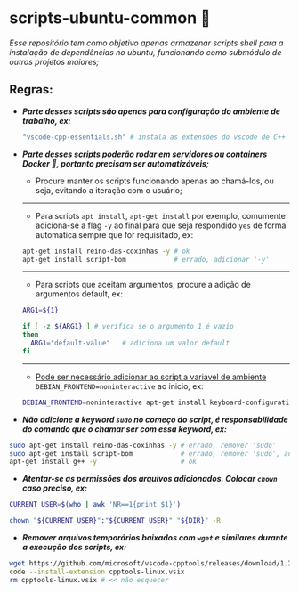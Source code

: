 # scripts-ubuntu-common 📜

*Esse repositório tem como objetivo apenas armazenar scripts shell para a instalação de dependências no ubuntu, funcionando como submódulo de outros projetos maiores;*

## Regras:

- ***Parte desses scripts são apenas para configuração do ambiente de trabalho, ex:***
  ```bash
  "vscode-cpp-essentials.sh" # instala as extensões do vscode de C++ que utilizamos e seus requisistos.
  ```

- ***Parte desses scripts poderão rodar em servidores ou containers Docker 🐳, portanto precisam ser automatizáveis;***
    - Procure manter os scripts funcionando apenas ao chamá-los, ou seja, evitando a iteração com o usuário;

    ---

    - Para scripts `apt install`, `apt-get install`  por exemplo, comumente adiciona-se a flag `-y` ao final para que seja respondido `yes` de forma automática sempre que for requisitado, ex:

    ```bash
    apt-get install reino-das-coxinhas -y # ok
    apt-get install script-bom            # errado, adicionar '-y'
    ```

    ---

    - Para scripts que aceitam argumentos, procure a adição de argumentos default, ex:

    ```bash
    ARG1=${1}

    if [ -z ${ARG1} ] # verifica se o argumento 1 é vazio
    then
      ARG1="default-value"   # adiciona um valor default
    fi
    ```

    ---

    - [Pode ser necessário adicionar ao script a variável de ambiente](https://askubuntu.com/questions/876240/how-to-automate-setting-up-of-keyboard-configuration-package) `DEBIAN_FRONTEND=noninteractive` ao inicio, ex:
    ```bash
    DEBIAN_FRONTEND=noninteractive apt-get install keyboard-configuration -y # ok
    ```

- ***Não adicione a keyword `sudo` no começo do script, é responsabilidade do comando que o chamar ser com essa keyword, ex:***

```bash
sudo apt-get install reino-das-coxinhas -y # errado, remover 'sudo'
sudo apt-get install script-bom            # errado, remover 'sudo', adicionar '-y'
apt-get install g++ -y                     # ok
```

- ***Atentar-se as permissões dos arquivos adicionados. Colocar `chown` caso preciso, ex:***

```bash
CURRENT_USER=$(who | awk 'NR==1{print $1}')

chown "${CURRENT_USER}":"${CURRENT_USER}" "${DIR}" -R
```

- ***Remover arquivos temporários baixados com `wget` e similares durante a execução dos scripts, ex:***

```bash
wget https://github.com/microsoft/vscode-cpptools/releases/download/1.2.1/cpptools-linux.vsix
code --install-extension cpptools-linux.vsix
rm cpptools-linux.vsix # << não esquecer
```